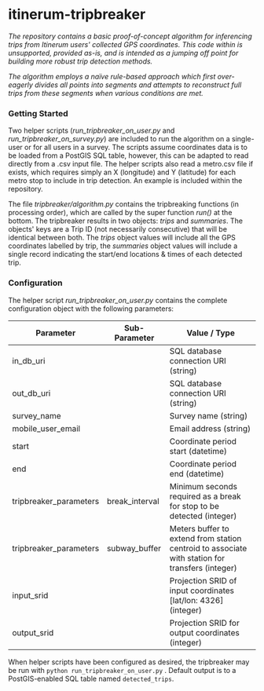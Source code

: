 # itinerum-tripbreaker

_The repository contains a basic proof-of-concept algorithm for inferencing trips from Itinerum users' collected GPS coordinates. This code within is unsupported, provided as-is, and is intended as a jumping off point for building more robust trip detection methods._

_The algorithm employs a naïve rule-based approach which first over-eagerly divides all points into segments and attempts to reconstruct full trips from these segments when various conditions are met._

### Getting Started

Two helper scripts (*run_tripbreaker_on_user.py* and *run_tripbreaker_on_survey.py*) are included to run the algorithm on a single-user or for all users in a survey. The scripts assume coordinates data is to be loaded from a PostGIS SQL table, however, this can be adapted to read directly from a .csv input file. The helper scripts also read a metro.csv file if exists, which requires simply an X (longitude) and Y (latitude) for each metro stop to include in trip detection. An example is included within the repository.

The file *tripbreaker/algorithm.py* contains the tripbreaking functions (in processing order), which are called by the super function *run()* at the bottom. The tripbreaker results in two objects: *trips* and *summaries*. The objects' keys are a Trip ID (not necessarily consecutive) that will be identical between both. The *trips* object values will include all the GPS coordinates labelled by trip, the *summaries* object values will include a single record indicating the start/end locations & times of each detected trip.

### Configuration

The helper script *run_tripbreaker_on_user.py* contains the complete configuration object with the following parameters:

| Parameter              | Sub-Parameter  | Value / Type                             |
| ---------------------- | -------------- | ---------------------------------------- |
| in_db_uri              |                | SQL database connection URI (string)     |
| out_db_uri             |                | SQL database connection URI (string)     |
| survey_name            |                | Survey name (string)                     |
| mobile_user_email      |                | Email address (string)                   |
| start                  |                | Coordinate period start (datetime)       |
| end                    |                | Coordinate period end (datetime)         |
| tripbreaker_parameters | break_interval | Minimum seconds required as a break for stop to be detected (integer) |
| tripbreaker_parameters | subway_buffer  | Meters buffer to extend from station centroid to associate with station for transfers (integer) |
| input_srid             |                | Projection SRID of input coordinates [lat/lon: 4326] (integer) |
| output_srid            |                | Projection SRID for output coordinates (integer) |

When helper scripts have been configured as desired, the tripbreaker may be run with `python run_tripbreaker_on_user.py` . Default output is to a PostGIS-enabled SQL table named `detected_trips`. 
